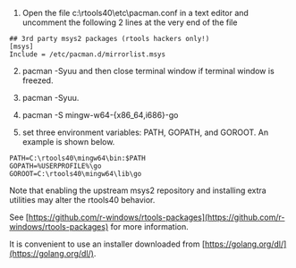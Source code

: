 1. Open the file c:\rtools40\etc\pacman.conf in a text editor and uncomment the following 2 lines at the very end of the file
```
## 3rd party msys2 packages (rtools hackers only!)
[msys]
Include = /etc/pacman.d/mirrorlist.msys
```

2. pacman -Syuu and then close terminal window if terminal window is freezed.

3. pacman -Syuu.

4. pacman -S mingw-w64-{x86_64,i686}-go

5. set three environment variables: PATH, GOPATH, and GOROOT. An example is shown below.
```
PATH=C:\rtools40\mingw64\bin:$PATH
GOPATH=%USERPROFILE%\go
GOROOT=C:\rtools40\mingw64\lib\go
```

Note that enabling the upstream msys2 repository and installing extra utilities may alter the rtools40 behavior.

See [https://github.com/r-windows/rtools-packages](https://github.com/r-windows/rtools-packages) for more information.

It is convenient to use an installer downloaded from [https://golang.org/dl/](https://golang.org/dl/).
